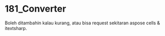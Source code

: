 # 181_Converter

Boleh ditambahin kalau kurang, atau bisa request sekitaran aspose cells & itextsharp.
